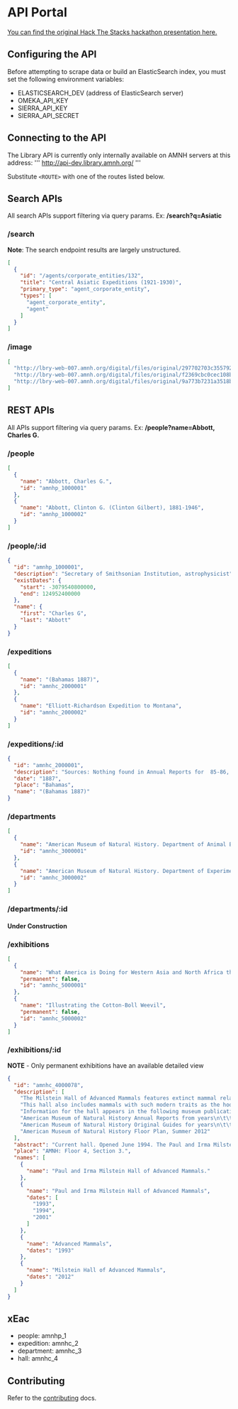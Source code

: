 # API Portal

[You can find the original Hack The Stacks hackathon presentation here.](https://docs.google.com/presentation/d/163vev-7-nU701YB1IRpbRkR4BonHA5CvfoCKCICpUQs/edit?usp=sharing)

## Configuring the API

Before attempting to scrape data or build an ElasticSearch index, you must set the following environment variables:

* ELASTICSEARCH_DEV (address of ElasticSearch server)
* OMEKA_API_KEY
* SIERRA_API_KEY
* SIERRA_API_SECRET

## Connecting to the API

The Library API is currently only internally available on AMNH servers at this address:
'''
http://api-dev.library.amnh.org/<ROUTE>
'''

Substitute `<ROUTE>` with one of the routes listed below.

## Search APIs
All search APIs support filtering via query params. Ex:
**/search?q=Asiatic**

### /search
**Note**: The search endpoint results are largely unstructured.
```json
[
  {
    "id": "/agents/corporate_entities/132",
    "title": "Central Asiatic Expeditions (1921-1930)",
    "primary_type": "agent_corporate_entity",
    "types": [
      "agent_corporate_entity",
      "agent"
    ]
  }
]
```

### /image
```json
[
  "http://lbry-web-007.amnh.org/digital/files/original/297702703c355792da5aee71b242bac8.jpg",
  "http://lbry-web-007.amnh.org/digital/files/original/f2369cbc0cec108b08c2e3d9ea3c8bff.jpg",
  "http://lbry-web-007.amnh.org/digital/files/original/9a773b7231a3518bbef778d75702fdeb.jpg",
]
```

## REST APIs
All APIs support filtering via query params. Ex:
**/people?name=Abbott, Charles G.**

### /people
```json
[
  {
    "name": "Abbott, Charles G.",
    "id": "amnhp_1000001"
  },
  {
    "name": "Abbott, Clinton G. (Clinton Gilbert), 1881-1946",
    "id": "amnhp_1000002"
  }
]
```

### /people/:id
```json
{
  "id": "amnhp_1000001",
  "description": "Secretary of Smithsonian Institution, astrophysicist",
  "existDates": {
    "start": -3079540800000,
    "end": 124952400000
  },
  "name": {
    "first": "Charles G",
    "last": "Abbott"
  }
}
```

### /expeditions
```json
[
  {
    "name": "(Bahamas 1887)",
    "id": "amnhc_2000001"
  },
  {
    "name": "Elliott-Richardson Expedition to Montana",
    "id": "amnhc_2000002"
  }
]
```

### /expeditions/:id
```json
{
  "id": "amnhc_2000001",
  "description": "Sources: Nothing found in Annual Reports for  85-86, 86-87, 87-88; nor in Library Exped. Vertical files.  Only reference is in this spreadsheet",
  "date": "1887",
  "place": "Bahamas",
  "name": "(Bahamas 1887)"
}
```

### /departments
```json
[
  {
    "name": "American Museum of Natural History. Department of Animal Behavior",
    "id": "amnhc_3000001"
  },
  {
    "name": "American Museum of Natural History. Department of Experimental Biology",
    "id": "amnhc_3000002"
  }
]
```

### /departments/:id
#### Under Construction

### /exhibitions
```json
[
  {
    "name": "What America is Doing for Western Asia and North Africa through the Syrian Protestant College",
    "permanent": false,
    "id": "amnhc_5000001"
  },
  {
    "name": "Illustrating the Cotton-Boll Weevil",
    "permanent": false,
    "id": "amnhc_5000002"
  }
]
```

### /exhibitions/:id
**NOTE** - Only permanent exhibitions have an available detailed view

```json
{
  "id": "amnhc_4000078",
  "description": [
    "The Milstein Hall of Advanced Mammals features extinct mammal relatives such as mammoths, mastodons, saber-toothed cats, camels, and giant ground sloths, which roamed North America until about 10,000 years ago. These species became extinct, possibly due to climate changes at the end of the last ice age, hunting by humans, and infectious disease.",
    "This hall also includes mammals with such modern traits as the hoof, a stirrup-shaped ear bone, and eye sockets near the snout, as well as traits found in primitive mammals: the synapsid opening in the skull, three middle ear bones, and the placenta. Among the animals represented are bats, rodents, rabbits, cats, seals, bears, primates, deer, horses, whales, and elephants. (source: AMNH website, accessed October 18, 2016)",
    "Information for the hall appears in the following museum publications:",
    "American Museum of Natural History Annual Reports from years\n\t\t\t\t\t1993 (page 81); 1994 (page 5)",
    "American Museum of Natural History Original Guides for years\n\t\t\t\t\t1993 (page 50); \n\t\t\t\t\t2001 (page 50)",
    "American Museum of Natural History Floor Plan, Summer 2012"
  ],
  "abstract": "Current hall. Opened June 1994. The Paul and Irma Milstein Hall of Advanced Mammals is one of two halls in the Lila Acheson Wallace Wing of Mammals and Their Extinct Relatives, which together tell of the great diversification and sudden extinctions of this group of animals. The roots of the mammalian line reach back almost 300 million years, but the mammals featured in this hall, including both primitive and advanced species, arose after the extinction of the non-avian dinosaurs.",
  "place": "AMNH: Floor 4, Section 3.",
  "names": [
    {
      "name": "Paul and Irma Milstein Hall of Advanced Mammals."
    },
    {
      "name": "Paul and Irma Milstein Hall of Advanced Mammals",
      "dates": [
        "1993",
        "1994",
        "2001"
      ]
    },
    {
      "name": "Advanced Mammals",
      "dates": "1993"
    },
    {
      "name": "Milstein Hall of Advanced Mammals",
      "dates": "2012"
    }
  ]
}
```

## xEac

- people: amnhp_1
- expedition: amnhc_2
- department: amnhc_3
- hall: amnhc_4

## Contributing
Refer to the [contributing](CONTRIBUTING.md) docs.

